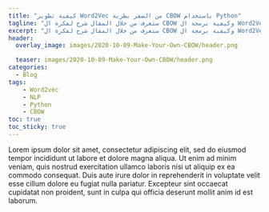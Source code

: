 ```yaml
---
title: "كيفية تطوير Word2Vec من الصفر بطرية CBOW باستخدام Python"
tagline: "ستعرف من خلال المقال شرح لفكرة ال CBOW وكيفية برمجة ال Word2Vec الخاص بك من الصفر "
excerpt: "ستعرف من خلال المقال شرح لفكرة ال CBOW وكيفية برمجة ال Word2Vec الخاص بك من الصفر "
header:
  overlay_image: images/2020-10-09-Make-Your-Own-CBOW/header.png

  teaser: images/2020-10-09-Make-Your-Own-CBOW/header.png
categories:
  - Blog
tags:
    - Word2vec
    - NLP
    - Python
    - CBOW
toc: true
toc_sticky: true
---
```

<style>
.wrapper{
  direction: rtl;
}
</style>
Lorem ipsum dolor sit amet, consectetur adipiscing elit, sed do eiusmod tempor incididunt ut labore et dolore magna aliqua. Ut enim ad minim veniam, quis nostrud exercitation ullamco laboris nisi ut aliquip ex ea commodo consequat. Duis aute irure dolor in reprehenderit in voluptate velit esse cillum dolore eu fugiat nulla pariatur. Excepteur sint occaecat cupidatat non proident, sunt in culpa qui officia deserunt mollit anim id est laborum.
